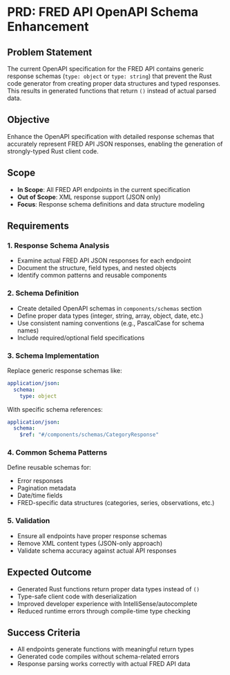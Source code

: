 # PRD: FRED API OpenAPI Schema Enhancement

## Problem Statement

The current OpenAPI specification for the FRED API contains generic response
schemas (`type: object` or `type: string`) that prevent the Rust code generator
from creating proper data structures and typed responses. This results in
generated functions that return `()` instead of actual parsed data.

## Objective

Enhance the OpenAPI specification with detailed response schemas that
accurately represent FRED API JSON responses, enabling the generation of
strongly-typed Rust client code.

## Scope

- **In Scope**: All FRED API endpoints in the current specification
- **Out of Scope**: XML response support (JSON only)
- **Focus**: Response schema definitions and data structure modeling

## Requirements

### 1. Response Schema Analysis

- Examine actual FRED API JSON responses for each endpoint
- Document the structure, field types, and nested objects
- Identify common patterns and reusable components

### 2. Schema Definition

- Create detailed OpenAPI schemas in `components/schemas` section
- Define proper data types (integer, string, array, object, date, etc.)
- Use consistent naming conventions (e.g., PascalCase for schema names)
- Include required/optional field specifications

### 3. Schema Implementation

Replace generic response schemas like:

```yaml
application/json:
  schema:
    type: object
```

With specific schema references:

```yaml
application/json:
  schema:
    $ref: "#/components/schemas/CategoryResponse"
```

### 4. Common Schema Patterns

Define reusable schemas for:

- Error responses
- Pagination metadata
- Date/time fields
- FRED-specific data structures (categories, series, observations, etc.)

### 5. Validation

- Ensure all endpoints have proper response schemas
- Remove XML content types (JSON-only approach)
- Validate schema accuracy against actual API responses

## Expected Outcome

- Generated Rust functions return proper data types instead of `()`
- Type-safe client code with deserialization
- Improved developer experience with IntelliSense/autocomplete
- Reduced runtime errors through compile-time type checking

## Success Criteria

- All endpoints generate functions with meaningful return types
- Generated code compiles without schema-related errors
- Response parsing works correctly with actual FRED API data

